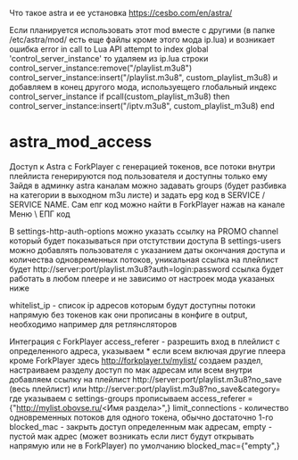 Что такое astra и ее установка https://cesbo.com/en/astra/

Если планируется использовать этот mod вместе с другими (в папке /etc/astra/mod/ есть еще файлы кроме этого мода ip.lua) и возникает ошибка 
  error in call to Lua API attempt to index global 'control_server_instance'
то удаляем из ip.lua строки 
  control_server_instance:remove("/playlist.m3u8")
  control_server_instance:insert("/playlist.m3u8", custom_playlist_m3u8)
 и добавляем в конец другого мода, используещего глобальный индекс control_server_instance
    if pcall(custom_playlist_m3u8) then 
	    control_server_instance:insert("/iptv.m3u8", custom_playlist_m3u8)
    end


# astra_mod_access
Доступ к Astra с ForkPlayer с генерацией токенов, все потоки  внутри плейлиста генерируются под пользователя и доступны только ему
Зайдя в админку astra каналам можно задавать groups (будет разбивка на категории в выходном m3u листе) и задать epg код в SERVICE / SERVICE NAME. Сам епг код  можно найти в ForkPlayer нажав на канале Меню \ ЕПГ код

В settings-http-auth-options можно указать ссылку на PROMO channel который будет показываться при отстутствии доступа
В settings-users можно добавлять пользователя с указанием даты окончания доступа и количества одновременных потоков, 
  уникальная ссылка на плейлист будет http://server:port/playlist.m3u8?auth=login:password
  ссылка будет работать в любом плеере и 
  не зависимо от настроек мода указаных ниже

whitelist_ip - список ip адресов которым будут доступны потоки напрямую без токенов как они прописаны в конфиге в output, 
  необходимо например для ретлянсляторов

Интеграция с ForkPlayer
access_referer - разрешить вход в плейлист с определенного адреса, указываем * если всем включая другие плеера кроме ForkPlayer 
  здесь http://forkplayer.tv/mylist/ создаем раздел, настраиваем разделу доступ по мак адресам или всем
  внутри добавляем ссылку на плейлист  http://server:port/playlist.m3u8?no_save (весь плейлист)
  или http://server:port/playlist.m3u8?no_save&category=<Category Name> где <Category Name> указываем с settings-groups
  прописываем access_referer = {"http://mylist.obovse.ru/<Имя раздела>",}
limit_connections - количество одновременных потоков для одного токена, обычно достаточно 1-го
blocked_mac - закрыть доступ определенным мак адресам, empty - пустой мак адрес (может возникать если лист будут открывать напрямую или не в ForkPlayer)
  по умолчанию blocked_mac={"empty",}
